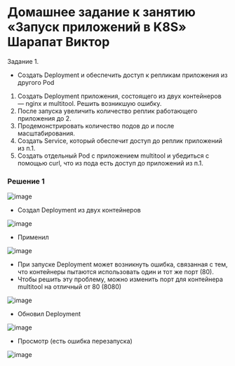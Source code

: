 # Домашнее задание к занятию «Запуск приложений в K8S» Шарапат Виктор

Задание 1.
* Создать Deployment и обеспечить доступ к репликам приложения из другого Pod
1) Создать Deployment приложения, состоящего из двух контейнеров — nginx и multitool. Решить возникшую ошибку.
2) После запуска увеличить количество реплик работающего приложения до 2.
3) Продемонстрировать количество подов до и после масштабирования.
4) Создать Service, который обеспечит доступ до реплик приложений из п.1.
5) Создать отдельный Pod с приложением multitool и убедиться с помощью curl, что из пода есть доступ до приложений из п.1.

### Решение 1

![image](https://github.com/user-attachments/assets/0b57a960-9f42-42d6-b29b-4bfa6b118465)

* Создал Deployment из двух контейнеров

![image](https://github.com/user-attachments/assets/babeedc0-1972-4e1c-9d64-462bfc44b0cf)

* Применил 

![image](https://github.com/user-attachments/assets/e244d5aa-4fbd-4d28-aebb-19f9ecdcf25c)

* При запуске Deployment может возникнуть ошибка, связанная с тем, что контейнеры пытаются использовать один и тот же порт (80). 
* Чтобы решить эту проблему, можно изменить порт для контейнера multitool на отличный от 80 (8080)

![image](https://github.com/user-attachments/assets/f3f6a6fe-6142-4254-a644-bdc9c24e8239)

* Обновил Deployment

![image](https://github.com/user-attachments/assets/3f84f4b3-e435-4953-b3ab-f12ef5de5cea)

* Просмотр (есть ошибка перезапуска) 

![image](https://github.com/user-attachments/assets/da805e45-9bb5-4eb8-a064-2adaa9a4b9db)






